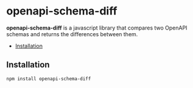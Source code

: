 # openapi-schema-diff

__openapi-schema-diff__ is a javascript library that compares two OpenAPI schemas and returns the differences between them.

- [Installation](#installation)

<a name="installation"></a>

## Installation

```bash
npm install openapi-schema-diff
```
